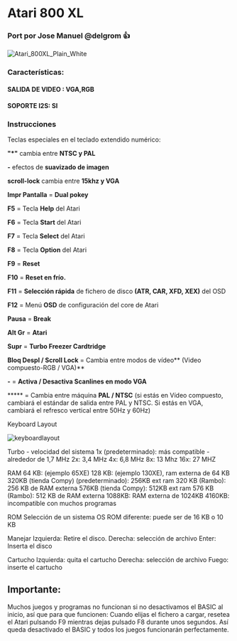 # Atari 800 XL
### Port por Jose Manuel @delgrom :+1:

![Atari_800XL_Plain_White](https://user-images.githubusercontent.com/31018768/70316102-3de7b380-181b-11ea-9102-cb2bd3c59bbd.jpg)

### Características: 

#### SALIDA DE VIDEO : VGA,RGB

#### SOPORTE I2S: SI

### Instrucciones
Teclas especiales en el teclado extendido numérico:

**"*"** cambia entre **NTSC y PAL**

**-** efectos de **suavizado de imagen**

**scroll-lock** cambia entre **15khz y VGA**

**Impr Pantalla** = **Dual pokey**

**F5** = Tecla **Help** del Atari

**F6** = Tecla **Start** del Atari

**F7** = Tecla **Select** del Atari

**F8** = Tecla **Option** del Atari

**F9** = **Reset**

**F10** = **Reset en frío.**

**F11** = **Selección rápida** de fichero de disco **(ATR, CAR, XFD, XEX)** del OSD

**F12** = Menú **OSD** de configuración del core de Atari

**Pausa** = **Break**

**Alt Gr** = **Atari**

**Supr** = **Turbo Freezer Cardtridge**

**Bloq Despl / Scroll Lock** = Cambia entre modos de vídeo** (Video compuesto-RGB / VGA)**

**-** = **Activa / Desactiva Scanlines en modo VGA**

***** = Cambia entre máquina **PAL / NTSC** (si estás en Vídeo compuesto, cambiará el estándar de salida entre PAL y NTSC. Si estás en VGA, cambiará el refresco vertical entre 50Hz y 60Hz)

Keyboard Layout

![keyboardlayout](https://user-images.githubusercontent.com/31018768/111224110-4c0bae80-85de-11eb-893e-1736fdad5ab1.jpg)

Turbo - velocidad del sistema
1x (predeterminado): más compatible - alrededor de 1,7 MHz
2x: 3,4 MHz
4x: 6,8 MHz
8x: 13 Mhz
16x: 27 MHZ

RAM
64 KB: (ejemplo 65XE)
128 KB: (ejemplo 130XE), ram externa de 64 KB
320KB (tienda Compy) (predeterminado): 256KB ext ram
320 KB (Rambo): 256 KB de RAM externa
576KB (tienda Compy): 512KB ext ram
576 KB (Rambo): 512 KB de RAM externa
1088KB: RAM externa de 1024KB
4160KB: incompatible con muchos programas

ROM
Selección de un sistema OS ROM diferente: puede ser de 16 KB o 10 KB

Manejar
 Izquierda: Retire el disco.
 Derecha: selección de archivo
 Enter: Inserta el disco

Cartucho
 Izquierda: quita el cartucho
 Derecha: selección de archivo
 Fuego: inserte el cartucho

## Importante:
Muchos juegos y programas no funcionan si no desactivamos el BASIC al inicio, así que para que funcionen: Cuando elijas el fichero a cargar, resetea el Atari pulsando F9 mientras dejas pulsado F8 durante unos segundos. Así queda desactivado el BASIC y todos los juegos funcionarán perfectamente.

